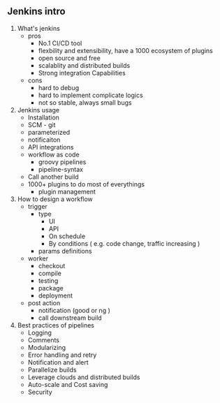 ## Jenkins intro
1. What's jenkins
    - pros
      + No.1 CI/CD tool
      + flexbility and extensibility, have a 1000 ecosystem of plugins
      + open source and free
      + scalablity and distributed builds
      + Strong integration Capabilities
    - cons
      + hard to debug
      + hard to implement complicate logics
      + not so stable, always small bugs
2. Jenkins usage
    - Installation
    - SCM - git
    - parameterized
    - notificaiton
    - API integrations
    - workflow as code
        - groovy pipelines
        - pipeline-syntax
    - Call another build
    - 1000+ plugins to do most of everythings
        - plugin management
3. How to design a workflow
    - trigger
        - type
            - UI
            - API
            - On schedule
            - By conditions ( e.g. code change, traffic increasing )
        - params definitions 
    - worker
        - checkout
        - compile
        - testing
        - package
        - deployment
    - post action
        - notification (good or ng )
        - call downstream build
4. Best practices of pipelines
    - Logging
    - Comments
    - Modularizing
    - Error handling and retry
    - Notification and alert
    - Parallelize builds
    - Leverage clouds and distributed builds
    - Auto-scale and Cost saving
    - Security
